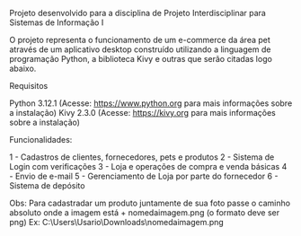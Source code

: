Projeto desenvolvido para a disciplina de Projeto Interdisciplinar para Sistemas de Informação I

O projeto representa o funcionamento de um e-commerce da área pet através de um aplicativo desktop construído utilizando a linguagem de programação Python, a biblioteca Kivy e outras que serão citadas logo abaixo.

Requisitos

Python 3.12.1 (Acesse: https://www.python.org para mais informações sobre a instalação)
Kivy 2.3.0 (Acesse: https://kivy.org para mais informações sobre a instalação) 

Funcionalidades:

1 - Cadastros de clientes, fornecedores, pets e produtos
2 - Sistema de Login com verificações
3 - Loja e operações de compra e venda básicas
4 - Envio de e-mail
5 - Gerenciamento de Loja por parte do fornecedor
6 - Sistema de depósito

Obs: Para cadastradar um produto juntamente de sua foto passe o caminho absoluto onde a imagem está + nomedaimagem.png (o formato deve ser png)
Ex: C:\Users\Usario\Downloads\nomedaimagem.png






